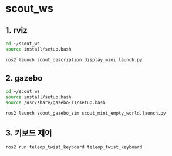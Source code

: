 # scout_ws

## 1. rviz
```bash
cd ~/scout_ws
source install/setup.bash
```
```bash
ros2 launch scout_description display_mini.launch.py
```

## 2. gazebo
```bash
cd ~/scout_ws
source install/setup.bash 
source /usr/share/gazebo-11/setup.bash
```
```bash
ros2 launch scout_gazebo_sim scout_mini_empty_world.launch.py
```

## 3. 키보드 제어
```bash
ros2 run teleop_twist_keyboard teleop_twist_keyboard
```


